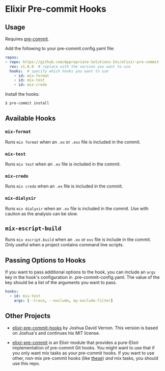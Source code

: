 # Elixir Pre-commit Hooks

## Usage

Requires [pre-commit](https://pypi.org/project/pre-commit/).

Add the following to your pre-commit.config.yaml file:

```yaml
repos:
- repo: https://github.com/Appropriate-Solutions-Inc/elixir-pre-commit-hooks
  rev: v1.0.0  # replace with the version you want to use
  hooks:  # specify which hooks you want to use
    - id: mix-format
    - id: mix-test
    - id: mix-credo
```

Install the hooks:

```bash
$ pre-commit install
```

## Available Hooks

### `mix-format`

Runs `mix format` when an `.ex` or `.exs` file is included in the commit.

### `mix-test`

Runs `mix test` when an `.ex` file is included in the commit.

### `mix-credo`

Runs `mix credo` when an `.ex` file is included in the commit.

### `mix-dialyxir`

Runs `mix dialyxir` when an `.ex` file is included in the commit.
Use with caution as the analysis can be slow.

## `mix-escript-build`

Runs `mix escript.build` when an `.ex` or `exs` file is include in the commit.
Only useful when a project contains command line scripts.

## Passing Options to Hooks

If you want to pass additional options to the hook, you can include an `args` key in the hook's configuration in .pre-commit-config.yaml. The value of the key should be a list of the arguments you want to pass.

```yaml
hooks:
  - id: mix-test
    args: [--trace, --exclude, my-exclude-filter]
```

## Other Projects

- [elixir-pre-commit-hooks](https://gitlab.com/jvenom/elixir-pre-commit-hooks)
by Joshua David Vernon. This version is based on Joshua's and continues his MIT license.

- [elixir-pre-commit](https://github.com/dwyl/elixir-pre-commit) is an Elixir module that provides a pure-Elixir implementation of pre-commit Git hooks. You might want to use that if you only want mix tasks as your pre-commit hooks. If you want to use other, non-mix pre-commit hooks (like [these](https://github.com/pre-commit/pre-commit-hooks)) _and_ mix tasks, you should use this repo.
